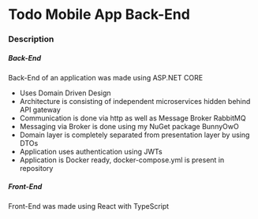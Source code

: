 # Todo Mobile App Back-End

### Description
##### Back-End
Back-End of an application was made using ASP.NET CORE
*	Uses Domain Driven Design
*	Architecture is consisting of independent microservices hidden behind API gateway
*	Communication is done via http as well as Message Broker RabbitMQ
*	Messaging via Broker is done using my NuGet package BunnyOwO
*	Domain layer is completely separated from presentation layer by using DTOs
*	Application uses authentication using JWTs
*	Application is Docker ready, docker-compose.yml is present in repository

##### Front-End
Front-End was made using React with TypeScript


